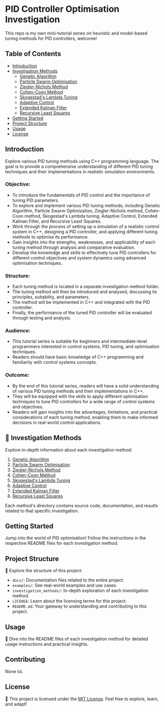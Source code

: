 # PID Controller Optimisation Investigation

This repo is my own mini-tutorial series on heuristic and model-based tuning methods for PID controllers, welcome!

## Table of Contents
- [Introduction](#introduction)
- [Investigation Methods](#investigation-methods)
  - [Genetic Algorithm](./investigation_methods/genetic_algorithm/README.md)
  - [Particle Swarm Optimisation](./investigation_methods/particle_swarm_optimisation/README.md)
  - [Ziegler-Nichols Method](./investigation_methods/ziegler_nichols/README.md)
  - [Cohen-Coon Method](./investigation_methods/cohen_coon/README.md)
  - [Skogestad's Lambda Tuning](./investigation_methods/skogestads_lambda/README.md)
  - [Adaptive Control](./investigation_methods/adaptive_control/README.md)
  - [Extended Kalman Filter](./investigation_methods/extended_kalman_filter/README.md)
  - [Recursive Least Squares](./investigation_methods/recursive_least_squares/README.md)
- [Getting Started](#getting-started)
- [Project Structure](#project-structure)
- [Usage](#usage)
- [License](#license)

## Introduction

Explore various PID tuning methods using C++ programming language. The goal is to provide a comprehensive understanding of different PID tuning techniques and their implementations in realistic simulation environments.

### Objective:
- To introduce the fundamentals of PID control and the importance of tuning PID parameters.
- To explore and implement various PID tuning methods, including Genetic Algorithm, Particle Swarm Optimization, Ziegler-Nichols method, Cohen-Coon method, Skogestad's Lambda tuning, Adaptive Control, Extended Kalman Filter, and Recursive Least Squares.
- Work through the process of setting up a simulation of a realistic control system in C++, designing a PID controller, and applying different tuning methods to optimise its performance.
- Gain insights into the strengths, weaknesses, and applicability of each tuning method through analysis and comparative evaluation.
- Develop the knowledge and skills to effectively tune PID controllers for different control objectives and system dynamics using advanced optimisation techniques.

### Structure:
- Each tuning method is located in a separate investigation method folder.
- The tuning method will then be introduced and analysed, discussing its principles, suitability, and parameters.
- The method will be implemented in C++ and integrated with the PID controller.
- Finally, the performance of the tuned PID controller will be evaluated through testing and analysis.

### Audience:
- This tutorial series is suitable for beginners and intermediate-level programmers interested in control systems, PID tuning, and optimisation techniques.
- Readers should have basic knowledge of C++ programming and familiarity with control systems concepts.

### Outcome:
- By the end of this tutorial series, readers will have a solid understanding of various PID tuning methods and their implementations in C++.
- They will be equipped with the skills to apply different optimisation techniques to tune PID controllers for a wide range of control systems and objectives.
- Readers will gain insights into the advantages, limitations, and practical considerations of each tuning method, enabling them to make informed decisions in real-world control applications.

## 🔬 Investigation Methods

Explore in-depth information about each investigation method:

1. [Genetic Algorithm](./investigation_methods/genetic_algorithm/README.md)
2. [Particle Swarm Optimisation](./investigation_methods/particle_swarm_optimisation/README.md)
3. [Ziegler-Nichols Method](./investigation_methods/ziegler_nichols/README.md)
4. [Cohen-Coon Method](./investigation_methods/cohen_coon/README.md)
5. [Skogestad's Lambda Tuning](./investigation_methods/skogestads_lambda/README.md)
6. [Adaptive Control](./investigation_methods/adaptive_control/README.md)
7. [Extended Kalman Filter](./investigation_methods/extended_kalman_filter/README.md)
8. [Recursive Least Squares](./investigation_methods/recursive_least_squares/README.md)

Each method's directory contains source code, documentation, and results related to that specific investigation.

## Getting Started

Jump into the world of PID optimisation! 
Follow the instructions in the respective README files for each investigation method.

## Project Structure

📁 Explore the structure of this project:

- `docs/`: Documentation files related to the entire project.
- `examples/`: See real-world examples and use cases.
- `investigation_methods/`: In-depth exploration of each investigation method.
- `LICENSE`: Learn about the licensing terms for this project.
- `README.md`: Your gateway to understanding and contributing to this project.

## Usage

🚀 Dive into the README files of each investigation method for detailed usage instructions and practical insights.

## Contributing

None lol.

## License

📜 This project is licensed under the [MIT License](LICENSE). Feel free to explore, learn, and adapt!
